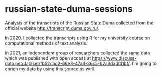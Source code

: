 # russian-state-duma-sessions

Analysis of the transcripts of the Russian State Duma collected from the official website http://transcript.duma.gov.ru/.

In 2020, I collected the transcripts using R for my university course on computational methods of text analysis.

In 2021, an independent group of researchers collected the same data which was published with open access at https://www.discuss-data.net/dataset/fb52dac2-66e3-47a3-86c5-b2a3dadf41bf/. I'm going to enrich my data by using this source as well.
